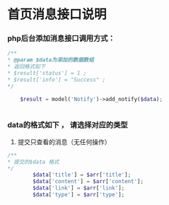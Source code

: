 # 首页消息接口说明

### php后台添加消息接口调用方式：
```` php
/**
* @param $data为添加的数据数组
* 返回格式如下
* $result['status'] = 1 ; 
* $result['info'] = "Success" ; 
*/ 

    $result = model('Notify')->add_notify($data);
 
````


### data的格式如下 ， 请选择对应的类型
1. 提交只查看的消息（无任何操作）
```` php
/** 
* 提交的$data 格式  
*/
        $data['title'] = $arr['title'];  
        $data['content'] = $arr['content'];
        $data['link'] = $arr['link'];
        $data['type'] = $arr['type']; 
````